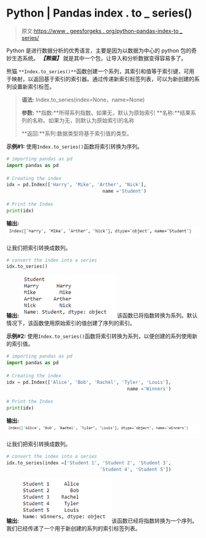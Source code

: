 # Python | Pandas index . to _ series()

> 原文:[https://www . geesforgeks . org/python-pandas-index-to _ series/](https://www.geeksforgeeks.org/python-pandas-index-to_series/)

Python 是进行数据分析的优秀语言，主要是因为以数据为中心的 python 包的奇妙生态系统。 ***【熊猫】*** 就是其中一个包，让导入和分析数据变得容易多了。

熊猫 `**Index.to_series()**`函数创建一个系列，其索引和值等于索引键，可用于映射，以返回基于索引的索引器。通过传递新索引标签列表，可以为新创建的系列设置新索引标签。

> **语法:** Index.to_series(index=None，name=None)
> 
> **参数:**
> **指数:**所得系列指数。如果无，默认为原始索引
> **名称:**结果系列的名称。如果为无，则默认为原始索引的名称
> 
> **返回:**系列:数据类型将基于索引值的类型。

**示例#1:** 使用`Index.to_series()`函数将索引转换为序列。

```py
# importing pandas as pd
import pandas as pd

# Creating the index
idx = pd.Index(['Harry', 'Mike', 'Arther', 'Nick'],
                                   name ='Student')

# Print the Index
print(idx)
```

**输出:**
![](img/bc85b9a7acaa1612a75a6a2a8b4fbdf0.png)

让我们把索引转换成数列。

```py
# convert the index into a series
idx.to_series()
```

**输出:**
![](img/bb427af48fb550163f6625becaab10e5.png)
该函数已将指数转换为系列。默认情况下，该函数使用原始索引的值创建了序列的索引。

**示例#2:** 使用`Index.to_series()`函数将索引转换为系列，以便创建的系列使用新的索引值。

```py
# importing pandas as pd
import pandas as pd

# Creating the index
idx = pd.Index(['Alice', 'Bob', 'Rachel', 'Tyler', 'Louis'],
                                            name ='Winners')

# Print the Index
print(idx)
```

**输出:**
![](img/44c95985bde3e86816a9da67db9ce7ca.png)

让我们把索引转换成数列。

```py
# convert the index into a series
idx.to_series(index =['Student 1', 'Student 2', 'Student 3',
                                  'Student 4', 'Student 5'])
```

**输出:**
![](img/74750b0914387c2786f43f7302e06c53.png)
该函数已经将指数转换为一个序列。我们已经传递了一个用于新创建的系列的索引标签列表。